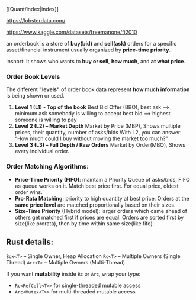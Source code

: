 [[Quant/index|index]]

https://lobsterdata.com/

https://www.kaggle.com/datasets/freemanone/fi2010

an orderbook is a store of **buy(bid)** and **sell(ask)** orders for a specific asset/financial instrument usually organized by **price-time priority**.

inshort: It shows who wants to **buy or sell**, **how much**, and **at what price**.

### Order Book Levels
The different **"levels"** of order book data represent **how much information** is being shown or used.
1. **Level 1 (L1) - Top of the book**
		Best Bid Offer (BBO), 
		best ask ==> minimum ask somebody is willing to accept
		best bid ==> highest someone is willing to pay
2. **Level 2 (L2) – Market Depth**
		Market by Price (MBP),
		Shows multiple prices, their quantity, number of asks/bids
		With L2, you can answer: “How much could I buy without moving the market too much?”
3. **Level 3 (L3) – Full Depth / Raw Orders**
		Market by Order(MBO),
		Shows every individual order.

### Order Matching Algorithms:
- **Price-Time Priority (FIFO)**: maintain a Priority Queue of asks/bids, FIFO as queue works on it. Match best price first. For equal price, oldest order wins.
- **Pro-Rata Matching**: priority to high quantity at best price. Orders at the **same price level** are matched proportionally based on their sizes.
- **Size-Time Priority** (Hybrid model): larger orders which came ahead of others get matched first if prices are equal. Orders are sorted first by size(like prorata), then by time within same size(like fifo).


## Rust details:
`Box<T>` – Single Owner, Heap Allocation
`Rc<T>` – Multiple Owners (Single Thread)
`Arc<T>` – Multiple Owners (Multi-Thread)

If you want **mutability** inside `Rc` or `Arc`, wrap your type:
- `Rc<RefCell<T>>` for single-threaded mutable access
- `Arc<Mutex<T>>` for multi-threaded mutable access



